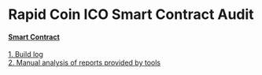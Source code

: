 # Rapid Coin ICO Smart Contract Audit   

#### [Smart Contract](./contracts/RapidCoin.sol)  

[1. Build log](/audit/1_build_log.md)  
[2. Manual analysis of reports provided by tools](./audit/2_reports_analysis.md)  
